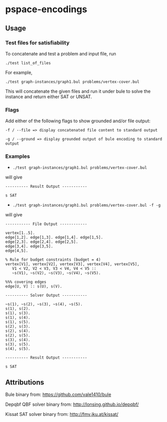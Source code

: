 # pspace-encodings

## Usage

### Test files for satisfiability
To concatenate and test a problem and input file, run 

```./test list_of_files ```

For example, 

```./test graph-instances/graph1.bul problems/vertex-cover.bul```

This will concatenate the given files and run it under bule to solve the instance and return either SAT or UNSAT.

### Flags

Add either of the following flags to show grounded and/or file output:

``` -f / --file => display concatenated file content to standard output ```

``` -g / --ground => display grounded output of bule encoding to standard output ```

### Examples

* ```./test graph-instances/graph1.bul problems/vertex-cover.bul```

will give

```
---------- Result Output -----------

s SAT
```

* ```./test graph-instances/graph1.bul problems/vertex-cover.bul -f -g```
 
 will give
 ```
 ----------- File Output ------------

vertex[1..5].
edge[1,2]. edge[1,3]. edge[1,4]. edge[1,5].
edge[2,3]. edge[2,4]. edge[2,5].
edge[3,4]. edge[3,5].
edge[4,5].

% Rule for budget constraints (budget = 4)
vertex[V1], vertex[V2], vertex[V3], vertex[V4], vertex[V5],
    V1 < V2, V2 < V3, V3 < V4, V4 < V5 ::
    ~s(V1), ~s(V2), ~s(V3), ~s(V4), ~s(V5).

%%% covering edges
edge[U, V] :: s(U), s(V).

---------- Solver Output -----------

~s(1), ~s(2), ~s(3), ~s(4), ~s(5).
s(1), s(2).
s(1), s(3).
s(1), s(4).
s(1), s(5).
s(2), s(3).
s(2), s(4).
s(2), s(5).
s(3), s(4).
s(3), s(5).
s(4), s(5).

---------- Result Output -----------

s SAT
```

## Attributions

Bule binary from:  https://github.com/vale1410/bule

Depqbf QBF solver binary from: http://lonsing.github.io/depqbf/

Kissat SAT solver binary from: http://fmv.jku.at/kissat/
